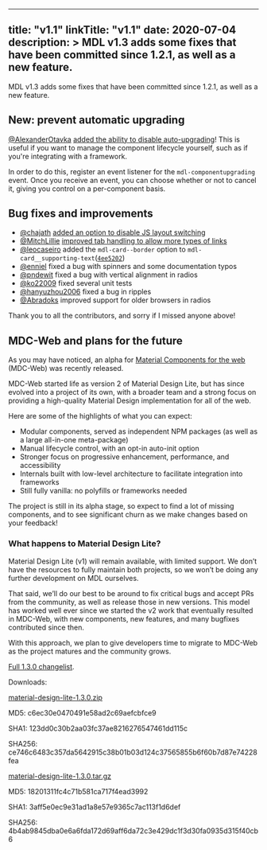 
---
title: "v1.1"
linkTitle: "v1.1"
date: 2020-07-04
description: >
  MDL v1.3 adds some fixes that have been committed since 1.2.1, as well as a new feature.
---

<!-----
NEW: Check the "Suppress top comment" option to remove this info from the output.

Conversion time: 0.535 seconds.


Using this Markdown file:

1. Paste this output into your source file.
2. See the notes and action items below regarding this conversion run.
3. Check the rendered output (headings, lists, code blocks, tables) for proper
   formatting and use a linkchecker before you publish this page.

Conversion notes:

* Docs to Markdown version 1.0β31
* Mon Sep 06 2021 10:01:13 GMT-0700 (PDT)
* Source doc: NOTES
----->


MDL v1.3 adds some fixes that have been committed since 1.2.1, as well as a new feature.


## **New: prevent automatic upgrading**

[@AlexanderOtavka](https://github.com/AlexanderOtavka) [added the ability to disable auto-upgrading](https://github.com/google/material-design-lite/commit/ef69a4a666b8335f52ecc09d88f86d09da24c67b)! This is useful if you want to manage the component lifecycle yourself, such as if you're integrating with a framework.

In order to do this, register an event listener for the `mdl-componentupgrading` event. Once you receive an event, you can choose whether or not to cancel it, giving you control on a per-component basis.


## **Bug fixes and improvements**



* [@chajath](https://github.com/chajath) [added an option to disable JS layout switching](https://github.com/google/material-design-lite/commit/b353f83e09769bdaafc2c2377d8b09e5450b1f5e)
* [@MitchLillie](https://github.com/MitchLillie) [improved tab handling to allow more types of links](https://github.com/google/material-design-lite/commit/14b6cb1c52c32009427110c9da130e9ae7eac895)
* [@leocaseiro](https://github.com/leocaseiro) added the `mdl-card--border` option to `mdl-card__supporting-text`(<code>[4ee5202](https://github.com/google/material-design-lite/commit/4ee5202c6c934096ad8edfe7eb94fc29f133e42d)</code>)
* [@enniel](https://github.com/enniel) fixed a bug with spinners and some documentation typos
* [@pndewit](https://github.com/pndewit) fixed a bug with vertical alignment in radios
* [@ko22009](https://github.com/ko22009) fixed several unit tests
* [@hanyuzhou2006](https://github.com/hanyuzhou2006) fixed a bug in ripples
* [@Abradoks](https://github.com/Abradoks) improved support for older browsers in radios

Thank you to all the contributors, and sorry if I missed anyone above!


## **MDC-Web and plans for the future**

As you may have noticed, an alpha for [Material Components for the web](https://github.com/material-components/material-components-web) (MDC-Web) was recently released.

MDC-Web started life as version 2 of Material Design Lite, but has since evolved into a project of its own, with a broader team and a strong focus on providing a high-quality Material Design implementation for all of the web.

Here are some of the highlights of what you can expect:



* Modular components, served as independent NPM packages (as well as a large all-in-one meta-package)
* Manual lifecycle control, with an opt-in auto-init option
* Stronger focus on progressive enhancement, performance, and accessibility
* Internals built with low-level architecture to facilitate integration into frameworks
* Still fully vanilla: no polyfills or frameworks needed

The project is still in its alpha stage, so expect to find a lot of missing components, and to see significant churn as we make changes based on your feedback!


### **What happens to Material Design Lite?**

Material Design Lite (v1) will remain available, with limited support. We don’t have the resources to fully maintain both projects, so we won’t be doing any further development on MDL ourselves.

That said, we’ll do our best to be around to fix critical bugs and accept PRs from the community, as well as release those in new versions. This model has worked well ever since we started the v2 work that eventually resulted in MDC-Web, with new components, new features, and many bugfixes contributed since then.

With this approach, we plan to give developers time to migrate to MDC-Web as the project matures and the community grows.

[Full 1.3.0 changelist](https://github.com/google/material-design-lite/compare/7f57f99436d8705393a7f39c2bcc69410c5ca033...745f2dd25b6bfe45297b41ac23bea5a3001f7def).

Downloads:

[material-design-lite-1.3.0.zip](https://github.com/google/material-design-lite/archive/v1.3.0.zip)

MD5: c6ec30e0470491e58ad2c69aefcbfce9

SHA1: 123dd0c30b2aa03fc37ae8216276547461dd115c

SHA256: ce746c6483c357da5642915c38b01b03d124c37565855b6f60b7d87e74228fea

[material-design-lite-1.3.0.tar.gz](https://github.com/google/material-design-lite/archive/v1.3.0.tar.gz)

MD5: 18201311fc4c71b581ca717f4ead3992

SHA1: 3aff5e0ec9e31ad1a8e57e9365c7ac113f1d6def

SHA256: 4b4ab9845dba0e6a6fda172d69aff6da72c3e429dc1f3d30fa0935d315f40cb6

